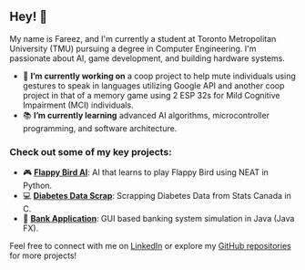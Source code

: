 ## Hey! 👋

My name is Fareez, and I'm currently a student at Toronto Metropolitan University (TMU) pursuing a degree in Computer Engineering. I'm passionate about AI, game development, and building hardware systems.

- 🚀 **I’m currently working on** a coop project to help mute individuals using gestures to speak in languages utilizing Google API and another coop project in that of a memory game using 2 ESP 32s for Mild Cognitive Impairment (MCI) individuals.
- 📚 **I’m currently learning** advanced AI algorithms, microcontroller programming, and software architecture.

### Check out some of my key projects:
- 🎮 [**Flappy Bird AI**](https://github.com/fareezmir/flappyAI): AI that learns to play Flappy Bird using NEAT in Python.
- 💻 [**Diabetes Data Scrap**](https://github.com/fareezmir/diabetes-data): Scrapping Diabetes Data from Stats Canada in C.
- 🏦 [**Bank Application**](https://github.com/fareezmir/BankingApp): GUI based banking system simulation in Java (Java FX).

Feel free to connect with me on [LinkedIn](https://www.linkedin.com/in/fareezmir) or explore my [GitHub repositories](https://github.com/fareezmir?tab=repositories) for more projects!
